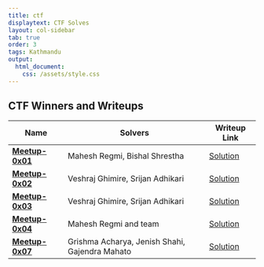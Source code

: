 ```yaml
---
title: ctf
displaytext: CTF Solves
layout: col-sidebar
tab: true
order: 3
tags: Kathmandu
output:
  html_document:
    css: /assets/style.css
---
```


## CTF Winners and Writeups

| Name | Solvers                          | Writeup Link                                                                                                                       |
| ---- |----------------------------------|------------------------------------------------------------------------------------------------------------------------------------|
| [**Meetup-0x01**](https://www.facebook.com/owasp.kathmandu/photos/pcb.121095887357875/121092737358190/) | Mahesh Regmi, Bishal Shrestha    | [Solution](https://smaranchand.com.np/2022/10/owasp-kathmandu-hidden-badge-ctf/)                                                                                                                       |
[**Meetup-0x02**](https://www.facebook.com/owasp.kathmandu/photos/pcb.121095887357875/121092737358190/) | Veshraj Ghimire, Srijan Adhikari | [Solution](https://veshraj.medium.com/heres-how-we-exploited-the-github-workflow-a-walkthrough-of-owasp-kathmandu-ctf-6e3063a0c8f) | 
[**Meetup-0x03**](https://www.facebook.com/photo/?fbid=194205696715728) | Veshraj Ghimire, Srijan Adhikari   | [Solution](https://medium.com/pentesternepal/owasp-ktm-0x03-ctf-writeup-e467634a9661)                                              | 
[**Meetup-0x04**](https://www.facebook.com/photo?fbid=689285406529576&set=pcb.689285796529537) | Mahesh Regmi and team   | [Solution](#)   | 
[**Meetup-0x07**](https://www.facebook.com/photo?fbid=689285406529576&set=pcb.689285796529537) | Grishma Acharya, Jenish Shahi, Gajendra Mahato | [Solution](https://grish0111.medium.com/owasp-kathmandu-7th-meetup-ctf-writeup-320f91ee7481)  
